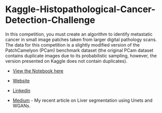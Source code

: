 # Kaggle-Histopathological-Cancer-Detection-Challenge

In this competition, you must create an algorithm to identify metastatic cancer in small image patches taken from larger digital pathology scans. The data for this competition is a slightly modified version of the PatchCamelyon (PCam) benchmark dataset (the original PCam dataset contains duplicate images due to its probabilistic sampling, however, the version presented on Kaggle does not contain duplicates).

* [View the Notebook here](https://nbviewer.jupyter.org/github/ucalyptus/Kaggle-Histopathological-Cancer-Detection-Challenge/blob/master/fastai_v1_densenet201.ipynb)

* [Website](https://ucalyptus.github.io/Kaggle-Histopathological-Cancer-Detection-Challenge/)
* [Linkedin](http://bit.ly/sdlnkd)
* [Medium](https://medium.com/@sayantandas30011998/paper-review-automatic-liver-segmentation-using-u-net-with-wasserstein-gans-9e8254a95f7) - My recent article on Liver segmentation using Unets and WGANs.
